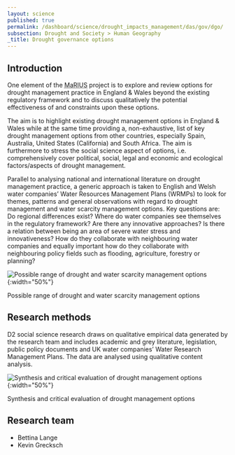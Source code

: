 ```yaml
---
layout: science
published: true
permalink: /dashboard/science/drought_impacts_management/das/gov/dgo/
subsection: Drought and Society > Human Geography
_title: Drought governance options
---
```


## Introduction 

One element of the <abbr title="Managing the Risks, Impacts and Uncertainties of drought and water Scarcity">MaRIUS</abbr> project is to explore and review options for drought management practice in England & Wales beyond the existing regulatory framework and to discuss qualitatively the potential effectiveness of and constraints upon these options.

The aim is to highlight existing drought management options in England & Wales while at the same time providing a, non-exhaustive, list of key drought management options from other countries, especially  Spain, Australia, United States (California) and South Africa. The aim is furthermore to stress the social science aspect of options, i.e. comprehensively cover political, social, legal and economic and ecological factors/aspects of drought management.

Parallel to analysing national and international literature on drought management practice, a generic approach is taken to English and Welsh water companies’ Water Resources Management Plans (WRMPs) to look for themes, patterns and general observations with regard to drought management and water scarcity management options. Key questions are: Do regional differences exist? Where do water companies see themselves in the regulatory framework? Are there any innovative approaches? Is there a relation between being an area of severe water stress and innovativeness? How do they collaborate with neighbouring water companies and equally important how do they collaborate with neighbouring policy fields such as flooding, agriculture, forestry or planning?

![Possible range of drought and water scarcity management options]({{site.baseurl}}/assets/img/KevinO1.jpg){:width="50%"}

Possible range of drought and water scarcity management options

## Research methods

D2 social science research draws on qualitative empirical data generated by the research team and includes academic and grey literature, legislation, public policy documents and UK water companies’ Water Research Management Plans. The data are analysed using qualitative content analysis.

![Synthesis and critical evaluation of drought management options]({{site.baseurl}}/assets/img/KevinO2.jpg){:width="50%"}

Synthesis and critical evaluation of drought management options

## Research team

* Bettina Lange
* Kevin Grecksch
